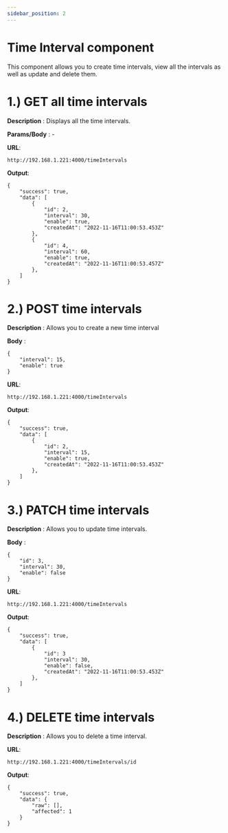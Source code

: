 ```yaml
---
sidebar_position: 2
---
```


# Time Interval component

This component allows you to create time intervals, view all the intervals as well as update and delete them.

# 1.) GET all time intervals

**Description** : Displays all the time intervals.

**Params/Body** : -

**URL**:

```
http://192.168.1.221:4000/timeIntervals
```

**Output**:
```
{
    "success": true,
    "data": [
        {
            "id": 2,
            "interval": 30,
            "enable": true,
            "createdAt": "2022-11-16T11:00:53.453Z"
        },
        {
            "id": 4,
            "interval": 60,
            "enable": true,
            "createdAt": "2022-11-16T11:00:53.457Z"
        },
    ]
}
```

# 2.) POST time intervals

**Description** : Allows you to create a new time interval

**Body** : 
```
{
    "interval": 15,
    "enable": true
}
```

**URL**:

```
http://192.168.1.221:4000/timeIntervals
```

**Output**:
```
{
    "success": true,
    "data": [
        {
            "id": 2,
            "interval": 15,
            "enable": true,
            "createdAt": "2022-11-16T11:00:53.453Z"
        },
    ]
}
```

# 3.) PATCH time intervals

**Description** : Allows you to update time intervals.

**Body** : 
```
{
    "id": 3,
    "interval": 30,
    "enable": false
}
```

**URL**:

```
http://192.168.1.221:4000/timeIntervals
```

**Output**:
```
{
    "success": true,
    "data": [
        {
            "id": 3
            "interval": 30,
            "enable": false,
            "createdAt": "2022-11-16T11:00:53.453Z"
        },
    ]
}
```

# 4.) DELETE time intervals

**Description** : Allows you to delete a time interval.

**URL**:

```
http://192.168.1.221:4000/timeIntervals/id
```

**Output**:
```
{
    "success": true,
    "data": {
        "raw": [],
        "affected": 1
    }
}
```